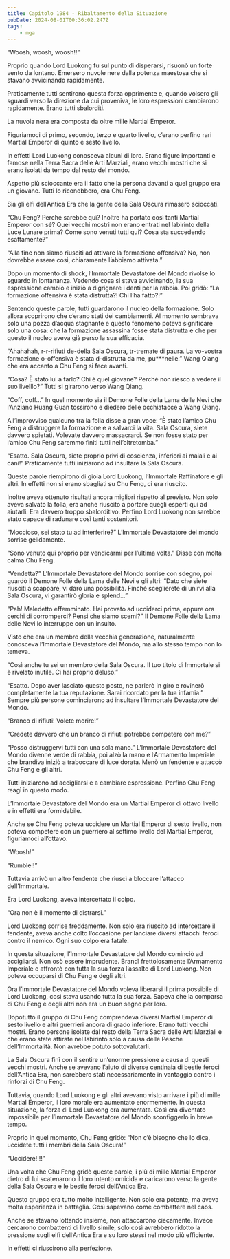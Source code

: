 ```yaml
---
title: Capitolo 1984 - Ribaltamento della Situazione
pubDate: 2024-08-01T00:36:02.247Z
tags:
    - mga
---
```



“Woosh, woosh, woosh!!”

Proprio quando Lord Luokong fu sul punto di disperarsi, risuonò un forte vento da lontano. Emersero nuvole nere dalla potenza maestosa che si stavano avvicinando rapidamente.

Praticamente tutti sentirono questa forza opprimente e, quando volsero gli sguardi verso la direzione da cui proveniva, le loro espressioni cambiarono rapidamente. Erano tutti sbalorditi.

La nuvola nera era composta da oltre mille Martial Emperor.

Figuriamoci di primo, secondo, terzo e quarto livello, c’erano perfino rari Martial Emperor di quinto e sesto livello.

In effetti Lord Luokong conosceva alcuni di loro. Erano figure importanti e famose nella Terra Sacra delle Arti Marziali, erano vecchi mostri che si erano isolati da tempo dal resto del mondo.

Aspetto più scioccante era il fatto che la persona davanti a quel gruppo era un giovane. Tutti lo riconobbero, era Chu Feng.

Sia gli elfi dell’Antica Era che la gente della Sala Oscura rimasero scioccati.

“Chu Feng? Perché sarebbe qui? Inoltre ha portato così tanti Martial Emperor con sé? Quei vecchi mostri non erano entrati nel labirinto della Luce Lunare prima? Come sono venuti tutti qui? Cosa sta succedendo esattamente?”

“Alla fine non siamo riusciti ad attivare la formazione offensiva? No, non dovrebbe essere così, chiaramente l’abbiamo attivata.”

Dopo un momento di shock, l’Immortale Devastatore del Mondo rivolse lo sguardo in lontananza. Vedendo cosa si stava avvicinando, la sua espressione cambiò e iniziò a digrignare i denti per la rabbia. Poi gridò: “La formazione offensiva è stata distrutta?! Chi l’ha fatto?!”

Sentendo queste parole, tutti guardarono il nucleo della formazione. Solo allora scoprirono che c’erano stati dei cambiamenti. Al momento sembrava solo una pozza d’acqua stagnante e questo fenomeno poteva significare solo una cosa: che la formazione assassina fosse stata distrutta e che per questo il nucleo aveva già perso la sua efficacia.

“Ahahahah, r-r-rifiuti de-della Sala Oscura, tr-tremate di paura. La vo-vostra formazione o-offensiva è stata d-distrutta da me, pu***nelle.” Wang Qiang che era accanto a Chu Feng si fece avanti.

“Cosa? È stato lui a farlo? Chi è quel giovane? Perché non riesco a vedere il suo livelllo?” Tutti si girarono verso Wang Qiang.

“Coff, coff…” In quel momento sia il Demone Folle della Lama delle Nevi che l’Anziano Huang Guan tossirono e diedero delle occhiatacce a Wang Qiang.

All’improvviso qualcuno tra la folla disse a gran voce: “È stato l’amico Chu Feng a distruggere la formazione e a salvarci la vita. Sala Oscura, siete davvero spietati. Volevate davvero massacrarci. Se non fosse stato per l’amico Chu Feng saremmo finiti tutti nell’oltretomba.”

“Esatto. Sala Oscura, siete proprio privi di coscienza, inferiori ai maiali e ai cani!” Praticamente tutti iniziarono ad insultare la Sala Oscura.

Queste parole riempirono di gioia Lord Luokong, l’Immortale Raffinatore e gli altri. In effetti non si erano sbagliati su Chu Feng, ci era riuscito.

Inoltre aveva ottenuto risultati ancora migliori rispetto al previsto. Non solo aveva salvato la folla, era anche riuscito a portare quegli esperti qui ad aiutarli. Era davvero troppo sbalorditivo. Perfino Lord Luokong non sarebbe stato capace di radunare così tanti sostenitori.

“Moccioso, sei stato tu ad interferire?” L’Immortale Devastatore del mondo sorrise gelidamente.

“Sono venuto qui proprio per vendicarmi per l’ultima volta.” Disse con molta calma Chu Feng.

“Vendetta?” L’Immortale Devastatore del Mondo sorrise con sdegno, poi guardò il Demone Folle della Lama delle Nevi e gli altri: “Dato che siete riusciti a scappare, vi darò una possibilità. Finché sceglierete di unirvi alla Sala Oscura, vi garantirò gloria e splend…”

“Pah! Maledetto effemminato. Hai provato ad ucciderci prima, eppure ora cerchi di corromperci? Pensi che siamo scemi?” Il Demone Folle della Lama delle Nevi lo interruppe con un insulto.

Visto che era un membro della vecchia generazione, naturalmente conosceva l’Immortale Devastatore del Mondo, ma allo stesso tempo non lo temeva.

“Così anche tu sei un membro della Sala Oscura. Il tuo titolo di Immortale si è rivelato inutile. Ci hai proprio deluso.”

“Esatto. Dopo aver lasciato questo posto, ne parlerò in giro e rovinerò completamente la tua reputazione. Sarai ricordato per la tua infamia.” Sempre più persone cominciarono ad insultare l’Immortale Devastatore del Mondo.

“Branco di rifiuti! Volete morire!”

“Credete davvero che un branco di rifiuti potrebbe competere con me?”

“Posso distruggervi tutti con una sola mano.” L’Immortale Devastatore del Mondo divenne verde di rabbia, poi alzò la mano e l’Armamento Imperiale che brandiva iniziò a traboccare di luce dorata. Menò un fendente e attaccò Chu Feng e gli altri.

Tutti iniziarono ad accigliarsi e a cambiare espressione. Perfino Chu Feng reagì in questo modo.

L’Immortale Devastatore del Mondo era un Martial Emperor di ottavo livello e in effetti era formidabile.

Anche se Chu Feng poteva uccidere un Martial Emperor di sesto livello, non poteva competere con un guerriero al settimo livello del Martial Emperor, figuriamoci all’ottavo.

“Woosh!”

“Rumble!!”

Tuttavia arrivò un altro fendente che riuscì a bloccare l’attacco dell’Immortale.

Era Lord Luokong, aveva intercettato il colpo.

“Ora non è il momento di distrarsi.”

Lord Luokong sorrise freddamente. Non solo era riuscito ad intercettare il fendente, aveva anche colto l’occasione per lanciare diversi attacchi feroci contro il nemico. Ogni suo colpo era fatale.

In questa situazione, l’Immortale Devastatore del Mondo cominciò ad accigliarsi. Non osò essere imprudente. Brandì frettolosamente l’Armamento Imperiale e affrontò con tutta la sua forza l’assalto di Lord Luokong. Non poteva occuparsi di Chu Feng e degli altri.

Ora l’Immortale Devastatore del Mondo voleva liberarsi il prima possibile di Lord Luokong, così stava usando tutta la sua forza. Sapeva che la comparsa di Chu Feng e degli altri non era un buon segno per loro.

Dopotutto il gruppo di Chu Feng comprendeva diversi Martial Emperor di sesto livello e altri guerrieri ancora di grado inferiore. Erano tutti vecchi mostri. Erano persone isolate dal resto della Terra Sacra delle Arti Marziali e che erano state attirate nel labirinto solo a causa delle Pesche dell’Immortalità. Non avrebbe potuto sottovalutarli.

La Sala Oscura finì con il sentire un’enorme pressione a causa di questi vecchi mostri. Anche se avevano l’aiuto di diverse centinaia di bestie feroci dell’Antica Era, non sarebbero stati necessariamente in vantaggio contro i rinforzi di Chu Feng.

Tuttavia, quando Lord Luokong e gli altri avevano visto arrivare i più di mille Martial Emperor, il loro morale era aumentato enormemente. In questa situazione, la forza di Lord Luokong era aumentata. Così era diventato impossibile per l’Immortale Devastatore del Mondo sconfiggerlo in breve tempo.

Proprio in quel momento, Chu Feng gridò: “Non c’è bisogno che lo dica, uccidete tutti i membri della Sala Oscura!”

“Uccidere!!!!”

Una volta che Chu Feng gridò queste parole, i più di mille Martial Emperor dietro di lui scatenarono il loro intento omicida e caricarono verso la gente della Sala Oscura e le bestie feroci dell’Antica Era.

Questo gruppo era tutto molto intelligente. Non solo era potente, ma aveva molta esperienza in battaglia. Così sapevano come combattere nel caos.

Anche se stavano lottando insieme, non attaccarono ciecamente. Invece cercarono combattenti di livello simile, solo così avrebbero ridotto la pressione sugli elfi dell’Antica Era e su loro stessi nel modo più efficiente.


In effetti ci riuscirono alla perfezione.


